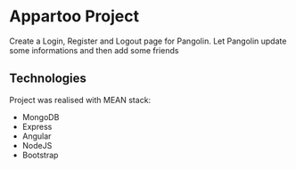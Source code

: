 # Appartoo Project

Create a Login, Register and Logout page for Pangolin.
Let Pangolin update some informations and then add some friends

## Technologies

Project was realised with MEAN stack:
* MongoDB
* Express
* Angular
* NodeJS
* Bootstrap
